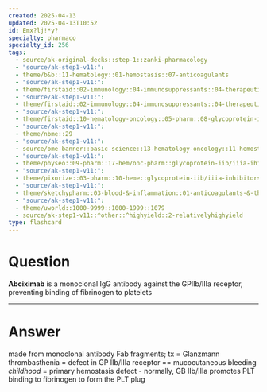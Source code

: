 ```yaml
---
created: 2025-04-13
updated: 2025-04-13T10:52
id: Emx?lj!*y?
specialty: pharmaco
specialty_id: 256
tags:
  - source/ak-original-decks::step-1::zanki-pharmacology
  - "source/ak-step1-v11:": 
  - theme/b&b::11-hematology::01-hemostasis::07-anticoagulants
  - "source/ak-step1-v11:": 
  - theme/firstaid::02-immunology::04-immunosuppressants::04-therapeutic-antibodies
  - "source/ak-step1-v11:": 
  - theme/firstaid::02-immunology::04-immunosuppressants::04-therapeutic-antibodies::abciximab
  - "source/ak-step1-v11:": 
  - theme/firstaid::10-hematology-oncology::05-pharm::08-glycoprotein-iib/iiia-inhibitors
  - "source/ak-step1-v11:": 
  - theme/nbme::29
  - "source/ak-step1-v11:": 
  - source/ome-banner::basic-science::13-hematology-oncology::11-hemostasis
  - "source/ak-step1-v11:": 
  - theme/physeo::09-pharm::17-hem/onc-pharm::glycoprotein-iib/iiia-ihibitors
  - "source/ak-step1-v11:": 
  - theme/pixorize::03-pharm::10-heme::glycoprotein-iib/iiia-inhibitors
  - "source/ak-step1-v11:": 
  - theme/sketchypharm::03-blood-&-inflammation::01-anticoagulants-&-thrombolytics::03-antiplatelet-agents
  - "source/ak-step1-v11:": 
  - theme/uworld::1000-9999::1000-1999::1079
  - source/ak-step1-v11::^other::^highyield::2-relativelyhighyield
type: flashcard
---
```


# Question
**Abciximab** is a monoclonal IgG antibody against the GPIIb/IIIa receptor, preventing binding of fibrinogen to platelets

---

# Answer
made from monoclonal antibody Fab fragments; tx = Glanzmann thrombasthenia = defect in GP IIb/IIIa receptor == mucocutaneous bleeding *childhood* = primary hemostasis defect   - normally, GB IIb/IIIa promotes PLT binding to fibrinogen to form the PLT plug